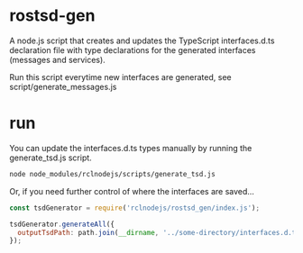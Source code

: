 # rostsd-gen

A node.js script that creates and updates the TypeScript interfaces.d.ts declaration file with type declarations for the generated interfaces (messages and services).

Run this script everytime new interfaces are generated, see script/generate_messages.js

# run

You can update the interfaces.d.ts types manually by running the generate_tsd.js script.

```bash
node node_modules/rclnodejs/scripts/generate_tsd.js
```

Or, if you need further control of where the interfaces are saved...

```js
const tsdGenerator = require('rclnodejs/rostsd_gen/index.js');

tsdGenerator.generateAll({
  outputTsdPath: path.join(__dirname, '../some-directory/interfaces.d.ts')
});
```
